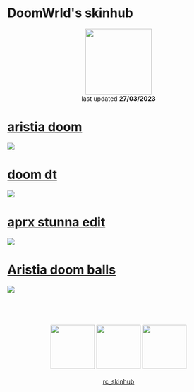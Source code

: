 # DoomWrld's skinhub
<p align="center">
<a href="https://osu.ppy.sh/users/14239645">
  <img src="https://a.ppy.sh/14239645"  
       width="150"
       height="150"></a>
<br>
last updated <b>27/03/2023</b>
</p>

# [aristia doom](https://github.com/ryancranie/skinhub/raw/tyfh/player/doomwrld/aristia%20doom.osk)
[![](https://cdn.discordapp.com/attachments/936185753225007144/1020450230195470396/screenshot069.png)](https://github.com/ryancranie/skinhub/raw/tyfh/player/doomwrld/aristia%20doom.osk)

# [doom dt](https://github.com/ryancranie/skinhub/raw/tyfh/player/doomwrld/doom%20dt.osk)
[![](https://cdn.discordapp.com/attachments/936185753225007144/1020683668345339954/screenshot071.png)](https://github.com/ryancranie/skinhub/raw/tyfh/player/doomwrld/doom%20dt.osk)

# [aprx stunna edit](https://github.com/ryancranie/skinhub/raw/tyfh/player/doomwrld/aprx%20stunna%20edit.osk)
[![](https://i.imgur.com/TABOceq.png)](https://github.com/ryancranie/skinhub/raw/tyfh/player/doomwrld/aprx%20stunna%20edit.osk)

# [Aristia doom balls](https://github.com/ryancranie/skinhub/raw/tyfh/player/doomwrld/Aristia%20doom%20balls.osk)
[![](https://i.imgur.com/7f3eBcK.png)](https://github.com/ryancranie/skinhub/raw/tyfh/player/doomwrld/Aristia%20doom%20balls.osk)

#

<p align="center">
  <br></br>
  <a href="https://www.twitch.tv/doomwrld_">
  <img src="https://i.imgur.com/HM030lk.png" 
       width="100" 
       height="100"></a>
  <a href="https://www.youtube.com/channel/UCf8ZqTDdlbUJEmLnwGhphDg">
  <img src="https://i.imgur.com/YWbDUUy.png"  
       width="100" 
       height="100"></a>
  <a href="https://twitter.com/doomwrldgh">
  <img src="https://i.imgur.com/PUQ5uWf.png" 
       width="100" 
       height="100"></a>
  <br></br>
  <a href="https://github.com/ryancranie/skinhub">rc_skinhub</a>
 </p>




